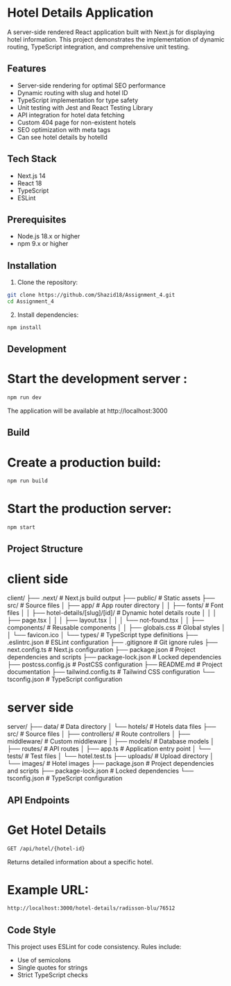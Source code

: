 # Hotel Details Application

A server-side rendered React application built with Next.js for displaying hotel information. This project demonstrates the implementation of dynamic routing, TypeScript integration, and comprehensive unit testing.

## Features

- Server-side rendering for optimal SEO performance
- Dynamic routing with slug and hotel ID
- TypeScript implementation for type safety
- Unit testing with Jest and React Testing Library
- API integration for hotel data fetching
- Custom 404 page for non-existent hotels
- SEO optimization with meta tags
- Can see hotel details by hotelId

## Tech Stack

- Next.js 14
- React 18
- TypeScript
- ESLint

## Prerequisites

- Node.js 18.x or higher
- npm 9.x or higher

## Installation

1. Clone the repository:
```bash
git clone https://github.com/Shazid18/Assignment_4.git
cd Assignment_4
```
2. Install dependencies:
```bash
npm install
```

## Development

# Start the development server :
```bash
npm run dev
```
The application will be available at http://localhost:3000

## Build

# Create a production build:
```bash
npm run build
```

# Start the production server:
```bash
npm start
```

## Project Structure

# client side
client/
├── .next/ # Next.js build output
├── public/ # Static assets
├── src/ # Source files
│ ├── app/ # App router directory
│ │ ├── fonts/ # Font files
│ │ ├── hotel-details/[slug]/[id]/ # Dynamic hotel details route
│ │ │ ├── page.tsx
│ │ │ ├── layout.tsx
│ │ │ └── not-found.tsx
│ │ ├── components/ # Reusable components
│ │ ├── globals.css # Global styles
│ │ └── favicon.ico
│ └── types/ # TypeScript type definitions
├── .eslintrc.json # ESLint configuration
├── .gitignore # Git ignore rules
├── next.config.ts # Next.js configuration
├── package.json # Project dependencies and scripts
├── package-lock.json # Locked dependencies
├── postcss.config.js # PostCSS configuration
├── README.md # Project documentation
├── tailwind.config.ts # Tailwind CSS configuration
└── tsconfig.json # TypeScript configuration

# server side
server/
├── data/ # Data directory
│ └── hotels/ # Hotels data files
├── src/ # Source files
│ ├── controllers/ # Route controllers
│ ├── middleware/ # Custom middleware
│ ├── models/ # Database models
│ ├── routes/ # API routes
│ ├── app.ts # Application entry point
│ └── tests/ # Test files
│ └── hotel.test.ts
├── uploads/ # Upload directory
│ └── images/ # Hotel images
├── package.json # Project dependencies and scripts
├── package-lock.json # Locked dependencies
└── tsconfig.json # TypeScript configuration


## API Endpoints

# Get Hotel Details
```bash
GET /api/hotel/{hotel-id}
```
Returns detailed information about a specific hotel.
# Example URL:
```bash
http://localhost:3000/hotel-details/radisson-blu/76512
```

## Code Style

This project uses ESLint for code consistency. Rules include:

- Use of semicolons
- Single quotes for strings
- Strict TypeScript checks
    

